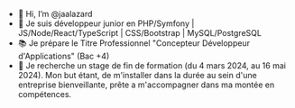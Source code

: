 - 👋 Hi, I’m @jaalazard
- 🌱 Je suis développeur junior en PHP/Symfony | JS/Node/React/TypeScript | CSS/Bootstrap | MySQL/PostgreSQL
- 📚 Je prépare le Titre Professionnel "Concepteur Développeur d'Applications" (Bac +4)
- 👀 Je recherche un stage de fin de formation (du 4 mars 2024, au 16 mai 2024). Mon but étant, de m'installer dans la durée au sein d'une entreprise bienveillante, prête a m'accompagner dans ma montée en compétences.
<!---
jaalazard/jaalazard is a ✨ special ✨ repository because its `README.md` (this file) appears on your GitHub profile.
You can click the Preview link to take a look at your changes.
--->
